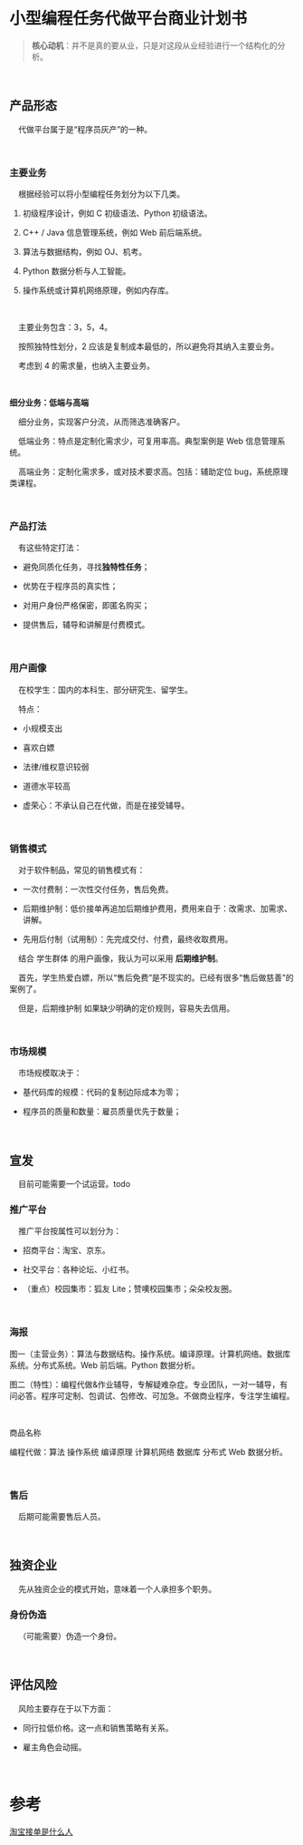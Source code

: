 # 小型编程任务代做平台商业计划书

> **核心动机**：并不是真的要从业，只是对这段从业经验进行一个结构化的分析。

    

## 产品形态

    代做平台属于是“程序员灰产”的一种。

    

### 主要业务

    根据经验可以将小型编程任务划分为以下几类。

1. 初级程序设计，例如 C 初级语法、Python 初级语法。

2. C++ / Java 信息管理系统，例如 Web 前后端系统。

3. 算法与数据结构，例如 OJ、机考。

4. Python 数据分析与人工智能。

5. 操作系统或计算机网络原理，例如内存库。

    

    主要业务包含：3，5，4。

    按照独特性划分，2 应该是复制成本最低的，所以避免将其纳入主要业务。

    考虑到 4 的需求量，也纳入主要业务。

    

**细分业务：低端与高端**

    细分业务，实现客户分流，从而筛选准确客户。

    低端业务：特点是定制化需求少，可复用率高。典型案例是 Web 信息管理系统。

    高端业务：定制化需求多，或对技术要求高。包括：辅助定位 bug，系统原理类课程。

    

### 产品打法

    有这些特定打法：

- 避免同质化任务，寻找**独特性任务**；

- 优势在于程序员的真实性；

- 对用户身份严格保密，即匿名购买；

- 提供售后，辅导和讲解是付费模式。

    

### 用户画像

    在校学生：国内的本科生、部分研究生、留学生。

    特点：

- 小规模支出

- 喜欢白嫖

- 法律/维权意识较弱

- 道德水平较高

- 虚荣心：不承认自己在代做，而是在接受辅导。

     

### 销售模式

    对于软件制品，常见的销售模式有：

- 一次付费制：一次性交付任务，售后免费。

- 后期维护制：低价接单再追加后期维护费用，费用来自于：改需求、加需求、讲解。

- 先用后付制（试用制）：先完成交付、付费，最终收取费用。

    结合 学生群体 的用户画像，我认为可以采用 **后期维护制**。

    首先，学生热爱白嫖，所以“售后免费”是不现实的。已经有很多“售后做慈善”的案例了。

    但是，后期维护制 如果缺少明确的定价规则，容易失去信用。

    

### 市场规模

    市场规模取决于：

- 基代码库的规模：代码的复制边际成本为零；

- 程序员的质量和数量：雇员质量优先于数量；

    

## 宣发

    目前可能需要一个试运营。todo

### 推广平台

    推广平台按属性可以划分为：

- 招商平台：淘宝、京东。

- 社交平台：各种论坛、小红书。

- （重点）校园集市：狐友 Lite；赞噢校园集市；朵朵校友圈。

    

### 海报

图一（主营业务）：算法与数据结构。操作系统。编译原理。计算机网络。数据库系统。分布式系统。Web 前后端。Python 数据分析。

图二（特性）：编程代做&作业辅导，专解疑难杂症。专业团队，一对一辅导，有问必答。程序可定制、包调试、包修改、可加急。不做商业程序，专注学生编程。

    

商品名称

编程代做：算法 操作系统 编译原理 计算机网络 数据库 分布式 Web 数据分析。

    

### 售后

    后期可能需要售后人员。

    

## 独资企业

    先从独资企业的模式开始，意味着一个人承担多个职务。

### 身份伪造

    （可能需要）伪造一个身份。

    

## 评估风险

    风险主要存在于以下方面：

- 同行拉低价格。这一点和销售策略有关系。

- 雇主角色会动摇。

    

# 参考

[淘宝接单是什么人](https://www.zhihu.com/question/38915323/answer/2890687473)
